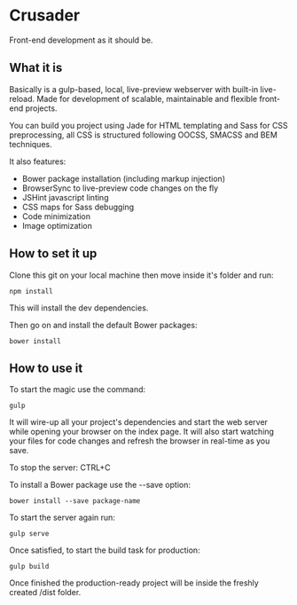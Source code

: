# Crusader
Front-end development as it should be.

## What it is
Basically is a gulp-based, local, live-preview webserver with built-in live-reload. Made for development of scalable, maintainable and flexible front-end projects.

You can build you project using Jade for HTML templating and Sass for CSS preprocessing, all CSS is structured following OOCSS, SMACSS and BEM techniques.

It also features:

- Bower package installation (including markup injection)
- BrowserSync to live-preview code changes on the fly
- JSHint javascript linting
- CSS maps for Sass debugging
- Code minimization
- Image optimization

## How to set it up
Clone this git on your local machine then move inside it's folder and run:

	npm install

This will install the dev dependencies.

Then go on and install the default Bower packages:

	bower install

## How to use it
To start the magic use the command:

	gulp

It will wire-up all your project's dependencies and start the web server while opening your browser on the index page. It will also start watching your files for code changes and refresh the browser in real-time as you save.

To stop the server: CTRL+C

To install a Bower package use the --save option:

	bower install --save package-name

To start the server again run:

	gulp serve

Once satisfied, to start the build task for production: 

	gulp build

Once finished the production-ready project will be inside the freshly created /dist folder.
